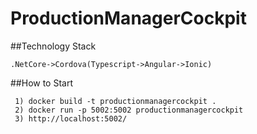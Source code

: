 # ProductionManagerCockpit

##Technology Stack

	.NetCore->Cordova(Typescript->Angular->Ionic)

##How to Start

	 1) docker build -t productionmanagercockpit .
	 2) docker run -p 5002:5002 productionmanagercockpit
	 3) http://localhost:5002/